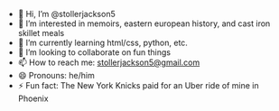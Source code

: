 - 👋 Hi, I’m @stollerjackson5
- 👀 I’m interested in memoirs, eastern european history, and cast iron skillet meals
- 🌱 I’m currently learning html/css, python, etc.
- 💞️ I’m looking to collaborate on fun things
- 📫 How to reach me: stollerjackson5@gmail.com
- 😄 Pronouns: he/him
- ⚡ Fun fact: The New York Knicks paid for an Uber ride of mine in Phoenix

<!---
stollerjackson5/stollerjackson5 is a ✨ special ✨ repository because its `README.md` (this file) appears on your GitHub profile.
You can click the Preview link to take a look at your changes.
--->
